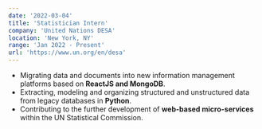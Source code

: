 ```yaml
---
date: '2022-03-04'
title: 'Statistician Intern'
company: 'United Nations DESA'
location: 'New York, NY'
range: 'Jan 2022 - Present'
url: 'https://www.un.org/en/desa'
---
```


- Migrating data and documents into new information management platforms based on <b>ReactJS and MongoDB</b>.
- Extracting, modeling and organizing structured and unstructured data from legacy databases in <b>Python</b>.
- Contributing to the further development of <b>web-based micro-services</b> within the UN Statistical Commission.
